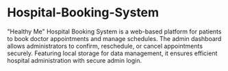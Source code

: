# Hospital-Booking-System
"Healthy Me" Hospital Booking System is a web-based platform for patients to book doctor appointments and manage schedules. The admin dashboard allows administrators to confirm, reschedule, or cancel appointments securely. Featuring local storage for data management, it ensures efficient hospital administration with secure admin login.
